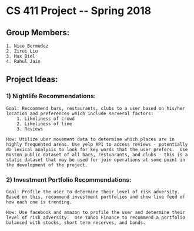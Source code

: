 # CS 411 Project -- Spring 2018

## Group Members:
    1. Nico Bermudez
    2. Zirui Liu
    3. Max Biel
    4. Rahul Jain

## Project Ideas:
### 1) Nightlife Recommendations:
    Goal: Reccommend bars, restaurants, clubs to a user based on his/her location and preferences which include serveral factors:
        1. Likeliness of crowd
        2. Likeliness of line
        3. Reviews

    How: Utilize uber movement data to determine which places are in highly frequented areas. Use yelp API to access reviews - potentially do lexical analysis to look for key words that the user prefers.  Use Boston public dataset of all bars, restuarants, and clubs - this is a static dataset that may be used for join operations at some point in the development of the project.

### 2) Investment Portfolio Recommendations:
    Goal: Profile the user to determine their level of risk adversity.  Based on this, recommend investment portfolios and show live feed of how each one is trending.

    How: Use facebook and amazon to profile the user and determine their level of risk adversity.  Use Yahoo Finance to recommend a portfolio balanced with stocks, short term reserves, and bonds.
